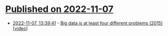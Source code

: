 # [Published on 2022-11-07](index.md)

* [2022-11-07, 13:39:41](https://news.ycombinator.com/item?id=33505624) - [Big data is at least four different problems (2015) [video]](https://www.youtube.com/watch?v=KRcecxdGxvQ)

